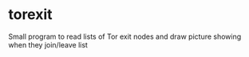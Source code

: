 # torexit
Small program to read lists of Tor exit nodes and draw picture showing when they join/leave list

